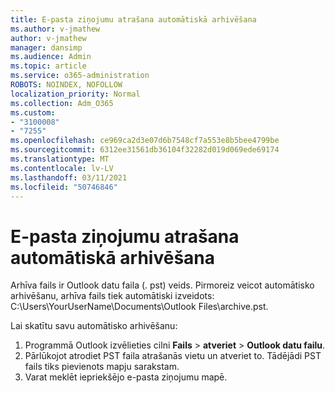 ```yaml
---
title: E-pasta ziņojumu atrašana automātiskā arhivēšana
ms.author: v-jmathew
author: v-jmathew
manager: dansimp
ms.audience: Admin
ms.topic: article
ms.service: o365-administration
ROBOTS: NOINDEX, NOFOLLOW
localization_priority: Normal
ms.collection: Adm_O365
ms.custom:
- "3100008"
- "7255"
ms.openlocfilehash: ce969ca2d3e07d6b7548cf7a553e8b5bee4799be
ms.sourcegitcommit: 6312ee31561db36104f32282d019d069ede69174
ms.translationtype: MT
ms.contentlocale: lv-LV
ms.lasthandoff: 03/11/2021
ms.locfileid: "50746846"
---
```

# <a name="find-email-in-autoarchive"></a>E-pasta ziņojumu atrašana automātiskā arhivēšana

Arhīva fails ir Outlook datu faila (. pst) veids. Pirmoreiz veicot automātisko arhivēšanu, arhīva fails tiek automātiski izveidots: C:\Users\YourUserName\Documents\Outlook Files\archive.pst.

Lai skatītu savu automātisko arhivēšanu:

1. Programmā Outlook izvēlieties cilni **Fails** > **atveriet**  >  **Outlook datu failu**.
2. Pārlūkojot atrodiet PST faila atrašanās vietu un atveriet to. Tādējādi PST fails tiks pievienots mapju sarakstam.
3. Varat meklēt iepriekšējo e-pasta ziņojumu mapē.
